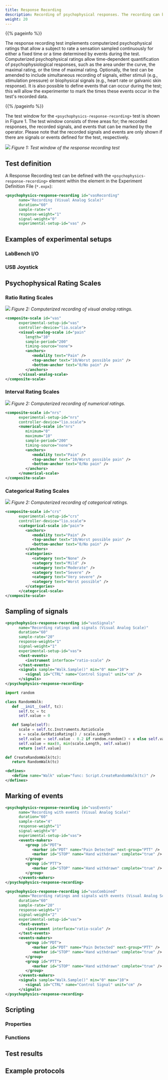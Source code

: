 ```yaml
---
title: Response Recording
description: Recording of psychophysical responses. The recording can be combined with sampling of biophysical signals, stimulus delivery, and marking of events.
weight: 20
---
```


{{% pageinfo %}}

The response recording test implements computerized psychophysical ratings that allow a subject to rate a sensation sampled continuously for either a fixed time or a time determined by events during the test. Computerized psychophysical ratings allow time-dependent quantification of psychophysiological responses, such as the area under the curve, the maximal rating, or the time of maximal rating. Optionally, the test can be amended to include simultaneous recording of signals, either stimuli (e.g., stimulation pressure) or biophysical signals (e.g., heart rate or galvanic skin response). It is also possible to define events that can occur during the test; this will allow the experimenter to mark the times these events occur in the test's recorded data.

{{% /pageinfo %}}

The test window for the `<psychophysics-response-recording>` test is shown in Figure 1. The test window consists of three areas for; the recorded responses, the recorded signals, and events that can be marked by the operator. Please note that the recorded signals and events are only shown if there are signals or events defined for the test, respectively.

![](/images/experiments/tests/response-recording/ResponseRecordingUI.png)
*Figure 1: Test window of the response recording test*




## Test definition

A Response Recording test can be defined with the `<psychophysics-response-recording>` element within the <test> element in the Experiment Definition File (`*.expx`):

```xml
<psychophysics-response-recording id="vasRecording" 
      name="Recording (Visual Analog Scale)"
      duration="60" 
      sample-rate="4"
      response-weight="1"
      signal-weight="0"
      experimental-setup-id="vas" />
```




## Examples of experimental setups

### LabBench I/O


### USB Joystick



## Psychophysical Rating Scales

### Ratio Rating Scales

![](/images/experiments/tests/response-recording/VASRecording.png)
*Figure 2: Computerized recording of visual analog ratings.*



```xml
<composite-scale id="vas"
      experimental-setup-id="vas"
      controller-device="lio.scale">
      <visual-analog-scale id="pain"
         length="10"                                                                
         sample-period="200"
         timing-source="none">
         <anchors>
            <modality text="Pain" />
            <top-anchor text="10/Worst possible pain" />
            <bottom-anchor text="0/No pain" />
         </anchors>
      </visual-analog-scale>
</composite-scale>
```


### Interval Rating Scales

![](/images/experiments/tests/response-recording/NRSRecording.png)
*Figure 2: Computerized recording of numerical ratings.*


```xml
<composite-scale id="nrs"
      experimental-setup-id="nrs"
      controller-device="lio.scale">
      <numerical-scale id="nrs"
         minimum="0"
         maximum="10"
         sample-period="200"
         timing-source="none">
         <anchors>
            <modality text="Pain" />
            <top-anchor text="10/Worst possible pain" />
            <bottom-anchor text="0/No pain" />
         </anchors>
      </numerical-scale>
</composite-scale>
```


### Categorical Rating Scales

![](/images/experiments/tests/response-recording/CRSRecording.png)
*Figure 2: Computerized recording of categorical ratings.*


```xml
<composite-scale id="crs"
      experimental-setup-id="crs"
      controller-device="lio.scale">
      <categorical-scale id="pain">
         <anchors>
            <modality text="Pain" />
            <top-anchor text="10/Worst possible pain" />
            <bottom-anchor text="0/No pain" />
         </anchors>
         <categories>
            <category text="None" />
            <category text="Mild" />
            <category text="Moderate" />
            <category text="Severe" />
            <category text="Very severe" />
            <category text="Worst possible" />
         </categories>
      </categorical-scale>
</composite-scale>
```

## Sampling of signals

```xml
<psychophysics-response-recording id="vasSignals" 
      name="Recording ratings and signals (Visual Analog Scale)"
      duration="60" 
      sample-rate="20"
      response-weight="1"
      signal-weight="1"
      experimental-setup-id="vas">
      <test-events>
         <instrument interface="ratio-scale" />
      </test-events>
      <signals sample="Walk.Sample()" min="0" max="10">
         <signal id="CTRL" name="Control Signal" unit="cm" />
      </signals>
</psychophysics-response-recording>
```

```python
import random

class RandomWalk:
   def __init__(self, tc):
      self.tc = tc
      self.value = 0

   def Sample(self):
      scale = self.tc.Instruments.RatioScale
      x = scale.GetRatioRating() / scale.Length
      self.value = self.value - 0.2 if random.random() < x else self.value + 0.2
      self.value = max(0, min(scale.Length, self.value))
      return [self.value]

def CreateRandomWalk(tc):  
   return RandomWalk(tc)
```

```xml
<defines>
   <define name="Walk" value="func: Script.CreateRandomWalk(tc)" />
</defines>
```



## Marking of events

```xml
<psychophysics-response-recording id="vasEvents" 
      name="Recording with events (Visual Analog Scale)"
      duration="60" 
      sample-rate="4"
      response-weight="1"
      signal-weight="0"
      experimental-setup-id="vas">
      <events-makers>
         <group id="PDT">
            <marker id="PDT" name="Pain Detected" next-group="PTT" />
            <marker id="STOP" name="Hand withdrawn" complete="true" />
         </group>
         <group id="PTT">
            <marker id="STOP" name="Hand withdrawn" complete="true" />
         </group>
      </events-makers>
</psychophysics-response-recording>
```


```xml
<psychophysics-response-recording id="vasCombined" 
      name="Recording ratings and signals with events (Visual Analog Scale)"
      duration="60" 
      sample-rate="20"
      response-weight="1"
      signal-weight="2"
      experimental-setup-id="vas">
      <test-events>
         <instrument interface="ratio-scale" />
      </test-events>
      <events-makers>
         <group id="PDT">
            <marker id="PDT" name="Pain Detected" next-group="PTT" />
            <marker id="STOP" name="Hand withdrawn" complete="true" />
         </group>
         <group id="PTT">
            <marker id="STOP" name="Hand withdrawn" complete="true" />
         </group>
      </events-makers>
      <signals sample="Walk.Sample()" min="0" max="10">
         <signal id="CTRL" name="Control Signal" unit="cm" />
      </signals>
</psychophysics-response-recording>
```

## Scripting

### Properties

### Functions

## Test results


## Example protocols
